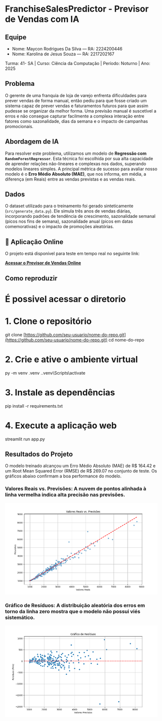 # FranchiseSalesPredictor - Previsor de Vendas com IA

## Equipe
- Nome: Maycon Rodrigues Da Silva — RA: 2224200446
- Nome: Karolina de Jesus Souza — RA: 2217202167

Turma: 41- SA | Curso: Ciência da Computação | Período: Noturno | Ano: 2025

## Problema
O gerente de uma franquia de loja de varejo enfrenta dificuldades para prever vendas de forma manual, então pediu para que fosse criado um sistema capaz de prever vendas e faturamentos futuros para que assim pudesse se organizar da melhor forma. Uma previsão manual é suscetível a erros e não consegue capturar facilmente a complexa interação entre fatores como sazonalidade, dias da semana e o impacto de campanhas promocionais.


## Abordagem de IA
Para resolver este problema, utilizamos um modelo de **Regressão com `RandomForestRegressor`**. Esta técnica foi escolhida por sua alta capacidade de aprender relações não-lineares e complexas nos dados, superando modelos lineares simples. A principal métrica de sucesso para avaliar nosso modelo é o **Erro Médio Absoluto (MAE)**, que nos informa, em média, a diferença (em Reais) entre as vendas previstas e as vendas reais.

## Dados
O dataset utilizado para o treinamento foi gerado sinteticamente (`src/generate_data.py`). Ele simula três anos de vendas diárias, incorporando padrões de tendência de crescimento, sazonalidade semanal (picos nos fins de semana), sazonalidade anual (picos em datas comemorativas) e o impacto de promoções aleatórias.

## 🚀 Aplicação Online
O projeto está disponível para teste em tempo real no seguinte link:

**[Acessar o Previsor de Vendas Online](https://the-maik-previsao-de-vendas-app-n0xkos.streamlit.app/)**

## Como reproduzir

# É possivel acessar o diretorio

# 1. Clone o repositório
git clone [https://github.com/seu-usuario/nome-do-repo.git](https://github.com/seu-usuario/nome-do-repo.git)
cd nome-do-repo

# 2. Crie e ative o ambiente virtual
py -m venv .venv
.\.venv\Scripts\activate

# 3. Instale as dependências
pip install -r requirements.txt

# 4. Execute a aplicação web
streamlit run app.py

## Resultados do Projeto

O modelo treinado alcançou um Erro Médio Absoluto (MAE) de R$ 164.42 e um Root Mean Squared Error (RMSE) de R$ 269.07 no conjunto de teste. Os gráficos abaixo confirmam a boa performance do modelo.

### Valores Reais vs. Previsões: A nuvem de pontos alinhada à linha vermelha indica alta precisão nas previsões.
![Gráfico de Reais vs. Previsões](reports/figures/reais_vs_previsoes.png)

### Gráfico de Resíduos: A distribuição aleatória dos erros em torno da linha zero mostra que o modelo não possui viés sistemático.
![Gráfico de Resíduos](reports/figures/residuos_plot.png)

```bash